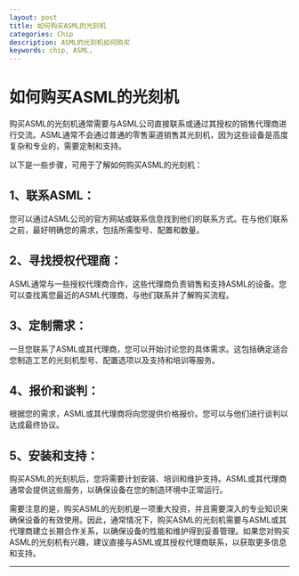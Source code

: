 ```yaml
---
layout: post
title: 如何购买ASML的光刻机
categories: Chip
description: ASML的光刻机如何购买
keywords: chip, ASML, 
---
```


# 如何购买ASML的光刻机

购买ASML的光刻机通常需要与ASML公司直接联系或通过其授权的销售代理商进行交流。ASML通常不会通过普通的零售渠道销售其光刻机，因为这些设备是高度复杂和专业的，需要定制和支持。

以下是一些步骤，可用于了解如何购买ASML的光刻机：

## 1、联系ASML：

您可以通过ASML公司的官方网站或联系信息找到他们的联系方式。在与他们联系之前，最好明确您的需求，包括所需型号、配置和数量。

## 2、寻找授权代理商：

ASML通常与一些授权代理商合作，这些代理商负责销售和支持ASML的设备。您可以查找离您最近的ASML代理商，与他们联系并了解购买流程。

## 3、定制需求：

一旦您联系了ASML或其代理商，您可以开始讨论您的具体需求。这包括确定适合您制造工艺的光刻机型号、配置选项以及支持和培训等服务。

## 4、报价和谈判：

根据您的需求，ASML或其代理商将向您提供价格报价。您可以与他们进行谈判以达成最终协议。

## 5、安装和支持：

购买ASML的光刻机后，您将需要计划安装、培训和维护支持。ASML或其代理商通常会提供这些服务，以确保设备在您的制造环境中正常运行。

需要注意的是，购买ASML的光刻机是一项重大投资，并且需要深入的专业知识来确保设备的有效使用。因此，通常情况下，购买ASML的光刻机需要与ASML或其代理商建立长期合作关系，以确保设备的性能和维护得到妥善管理。如果您对购买ASML的光刻机有兴趣，建议直接与ASML或其授权代理商联系，以获取更多信息和支持。


------------------
